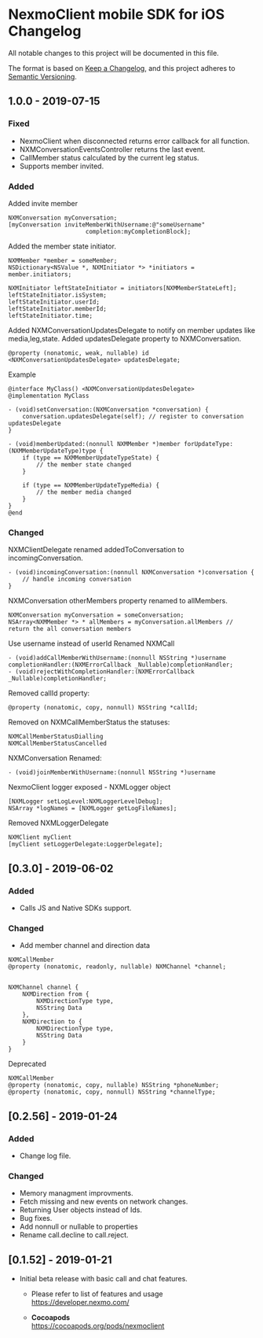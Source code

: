 # NexmoClient mobile SDK for iOS Changelog
All notable changes to this project will be documented in this file.

The format is based on [Keep a Changelog](https://keepachangelog.com/en/1.0.0/),
and this project adheres to [Semantic Versioning](https://semver.org/spec/v2.0.0.html).

## 1.0.0 - 2019-07-15
### Fixed
- NexmoClient when disconnected returns error callback for all function.
- NXMConversationEventsController returns the last event.
- CallMember status calculated by the current leg status.
- Supports member invited.

### Added
Added invite member
```
NXMConversation myConversation;
[myConversation inviteMemberWithUsername:@"someUsername"
                      completion:myCompletionBlock];
```

Added the member state initiator.
```
NXMMember *member = someMember;
NSDictionary<NSValue *, NXMInitiator *> *initiators = member.initiators; 

NXMInitiator leftStateInitiator = initiators[NXMMemberStateLeft];
leftStateInitiator.isSystem; 
leftStateInitiator.userId; 
leftStateInitiator.memberId;
leftStateInitiator.time;
```

Added NXMConversationUpdatesDelegate to notify on member updates like media,leg,state.
Added updatesDelegate property to NXMConversation.
```
@property (nonatomic, weak, nullable) id <NXMConversationUpdatesDelegate> updatesDelegate;
```
Example
```
@interface MyClass() <NXMConversationUpdatesDelegate>
@implementation MyClass

- (void)setConversation:(NXMConversation *conversation) {
	conversation.updatesDelegate(self); // register to conversation updatesDelegate
}

- (void)memberUpdated:(nonnull NXMMember *)member forUpdateType:(NXMMemberUpdateType)type {
	if (type == NXMMemberUpdateTypeState) {
		// the member state changed
	}

	if (type == NXMMemberUpdateTypeMedia) {
		// the member media changed
	}
}
@end
```

### Changed
NXMClientDelegate renamed addedToConversation to incomingConversation.
```
- (void)incomingConversation:(nonnull NXMConversation *)conversation {
	// handle incoming conversation
}
```

NXMConversation otherMembers property renamed to allMembers.
```
NXMConversation myConversation = someConversation;
NSArray<NXMMember *> * allMembers = myConversation.allMembers // return the all conversation members
```

Use username instead of userId
Renamed
NXMCall
```
- (void)addCallMemberWithUsername:(nonnull NSString *)username completionHandler:(NXMErrorCallback _Nullable)completionHandler;
- (void)rejectWithCompletionHandler:(NXMErrorCallback _Nullable)completionHandler;
```
Removed callId property:
```
@property (nonatomic, copy, nonnull) NSString *callId;
```
Removed on NXMCallMemberStatus the statuses:
```
NXMCallMemberStatusDialling
NXMCallMemberStatusCancelled
```

NXMConversation Renamed:
```
- (void)joinMemberWithUsername:(nonnull NSString *)username
```

NexmoClient logger exposed - NXMLogger object
```
[NXMLogger setLogLevel:NXMLoggerLevelDebug];
NSArray *logNames = [NXMLogger getLogFileNames];
```
Removed NXMLoggerDelegate
```
NXMClient myClient
[myClient setLoggerDelegate:LoggerDelegate];
```

## [0.3.0] - 2019-06-02
### Added
- Calls JS and Native SDKs support.

### Changed
- Add member channel and direction data
```
NXMCallMember
@property (nonatomic, readonly, nullable) NXMChannel *channel;


NXMChannel channel {
	NXMDirection from {
		NXMDirectionType type,
		NSString Data
	},
	NXMDirection to {
		NXMDirectionType type,
		NSString Data
	}
}
```

Deprecated
```
NXMCallMember
@property (nonatomic, copy, nullable) NSString *phoneNumber;
@property (nonatomic, copy, nonnull) NSString *channelType;
```


## [0.2.56] - 2019-01-24
### Added
- Change log file.

### Changed
- Memory managment improvments.
- Fetch missing and new events on network changes.
- Returning User objects instead of Ids.
- Bug fixes.
- Add nonnull or nullable to properties
- Rename call.decline to call.reject.


## [0.1.52] - 2019-01-21
- Initial beta release with basic call and chat features.

	- Please refer to list of features and usage  
	  https://developer.nexmo.com/

	- **Cocoapods**  
	  https://cocoapods.org/pods/nexmoclient
